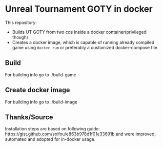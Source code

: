 # Unreal Tournament GOTY in docker

This repository:
- Builds UT GOTY from two cds inside a docker container(privileged though)
- Creates a docker image, which is capable of running already compiled game using `docker run` or preferably a customized docker-compose file.

## Build
For building info go to ./build-game

## Create docker image
For building info go to ./build-image

## Thanks/Source
Installation steps are based on following guide: https://gist.github.com/soifou/e863b978d1f01e33691b and were improved, automated and adopted for in-docker usage.